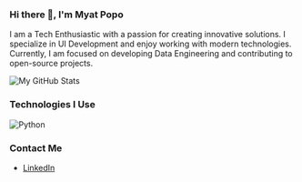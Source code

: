 ### Hi there 👋, I'm Myat Popo

I am a Tech Enthusiastic with a passion for creating innovative solutions. I specialize in UI Development and enjoy working with modern technologies. Currently, I am focused on developing Data Engineering and contributing to open-source projects.

![My GitHub Stats](https://github-readme-stats.vercel.app/api?username=myatpopoag&show_icons=true&theme=radical)

### Technologies I Use

![Python](https://img.shields.io/badge/Python-3776AB?style=for-the-badge&logo=python&logoColor=white)

### Contact Me

- [LinkedIn](https://linkedin.com/in/myatpopoag)
